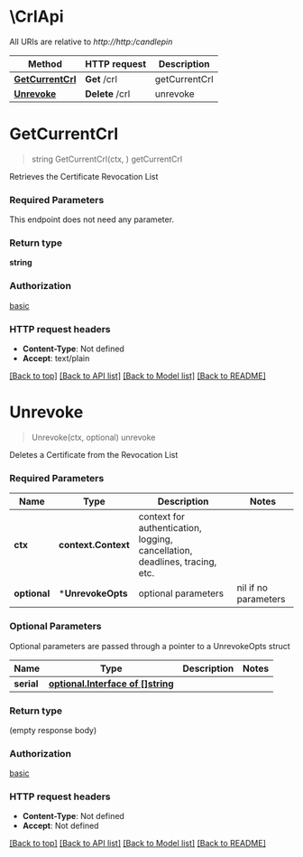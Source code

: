 # \CrlApi

All URIs are relative to *http://http:/candlepin*

Method | HTTP request | Description
------------- | ------------- | -------------
[**GetCurrentCrl**](CrlApi.md#GetCurrentCrl) | **Get** /crl | getCurrentCrl
[**Unrevoke**](CrlApi.md#Unrevoke) | **Delete** /crl | unrevoke


# **GetCurrentCrl**
> string GetCurrentCrl(ctx, )
getCurrentCrl

Retrieves the Certificate Revocation List

### Required Parameters
This endpoint does not need any parameter.

### Return type

**string**

### Authorization

[basic](../README.md#basic)

### HTTP request headers

 - **Content-Type**: Not defined
 - **Accept**: text/plain

[[Back to top]](#) [[Back to API list]](../README.md#documentation-for-api-endpoints) [[Back to Model list]](../README.md#documentation-for-models) [[Back to README]](../README.md)

# **Unrevoke**
> Unrevoke(ctx, optional)
unrevoke

Deletes a Certificate from the Revocation List

### Required Parameters

Name | Type | Description  | Notes
------------- | ------------- | ------------- | -------------
 **ctx** | **context.Context** | context for authentication, logging, cancellation, deadlines, tracing, etc.
 **optional** | ***UnrevokeOpts** | optional parameters | nil if no parameters

### Optional Parameters
Optional parameters are passed through a pointer to a UnrevokeOpts struct

Name | Type | Description  | Notes
------------- | ------------- | ------------- | -------------
 **serial** | [**optional.Interface of []string**](string.md)|  | 

### Return type

 (empty response body)

### Authorization

[basic](../README.md#basic)

### HTTP request headers

 - **Content-Type**: Not defined
 - **Accept**: Not defined

[[Back to top]](#) [[Back to API list]](../README.md#documentation-for-api-endpoints) [[Back to Model list]](../README.md#documentation-for-models) [[Back to README]](../README.md)

